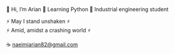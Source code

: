 👋 Hi, I’m Arian
🐍 Learning Python
🌱 Industrial engineering student

⚡ May I stand unshaken ⚡    
⚡ Amid, amidst a crashing world ⚡

☕ naeimiarian82@gmail.com
